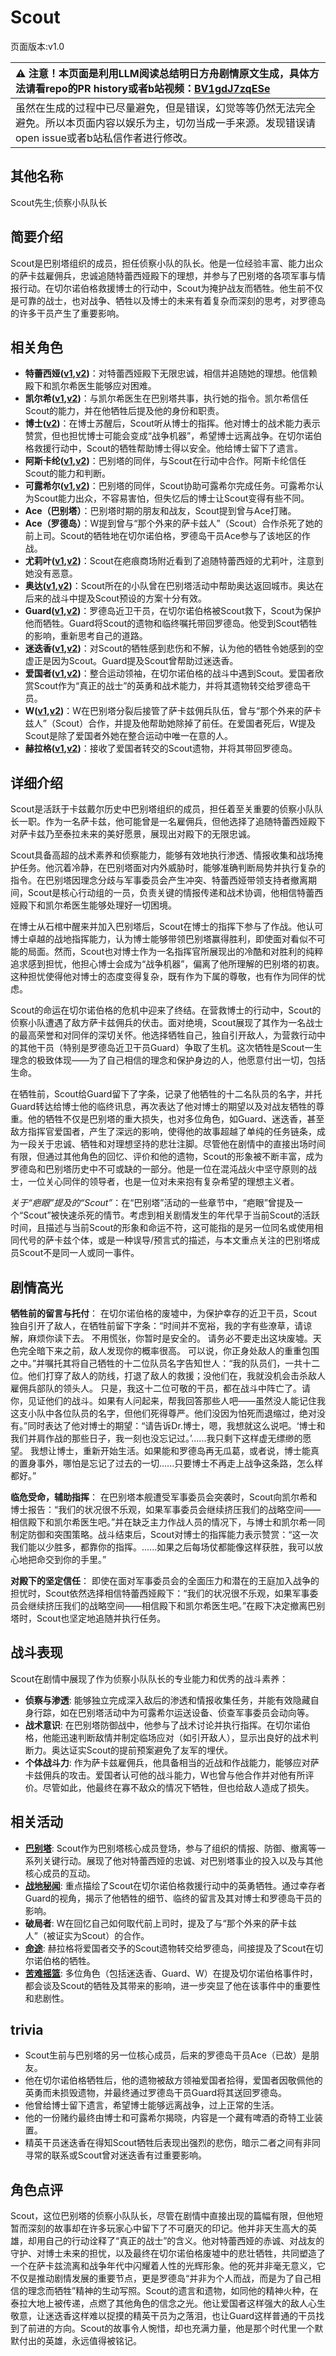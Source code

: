 # Scout
页面版本:v1.0
 

| :warning: 注意！本页面是利用LLM阅读总结明日方舟剧情原文生成，具体方法请看repo的PR history或者b站视频：[BV1gdJ7zqESe](https://www.bilibili.com/video/BV1gdJ7zqESe/)         |
|:----------------------------|
| 虽然在生成的过程中已尽量避免，但是错误，幻觉等等仍然无法完全避免。所以本页面内容以娱乐为主，切勿当成一手来源。发现错误请open issue或者b站私信作者进行修改。|



## 其他名称
Scout先生;侦察小队队长
## 简要介绍
Scout是巴别塔组织的成员，担任侦察小队的队长。他是一位经验丰富、能力出众的萨卡兹雇佣兵，忠诚追随特蕾西娅殿下的理想，并参与了巴别塔的各项军事与情报行动。在切尔诺伯格救援博士的行动中，Scout为掩护战友而牺牲。他生前不仅是可靠的战士，也对战争、牺牲以及博士的未来有着复杂而深刻的思考，对罗德岛的许多干员产生了重要影响。
## 相关角色
-   **特蕾西娅([v1](extended_char_te_lei_xi_ya.md),[v2](../char_v3/extended_char_te_lei_xi_ya.md))**：对特蕾西娅殿下无限忠诚，相信并追随她的理想。他信赖殿下和凯尔希医生能够应对困难。
-   **凯尔希([v1](char_003_kalts.md),[v2](../char_v3/char_003_kalts.md))**：与凯尔希医生在巴别塔共事，执行她的指令。凯尔希信任Scout的能力，并在他牺牲后提及他的身份和职责。
-   **博士([v2](../char_v3/extended_char_bo_shi.md))**：在博士苏醒后，Scout听从博士的指挥。他对博士的战术能力表示赞赏，但也担忧博士可能会变成“战争机器”，希望博士远离战争。在切尔诺伯格救援行动中，Scout的牺牲帮助博士得以安全。他给博士留下了遗言。
-   **阿斯卡纶([v1](char_4132_ascln.md),[v2](../char_v3/char_4132_ascln.md))**：巴别塔的同伴，与Scout在行动中合作。阿斯卡纶信任Scout的能力和判断。
-   **可露希尔([v1](extended_char_ke_lu_xi_er.md),[v2](../char_v3/extended_char_ke_lu_xi_er.md))**：巴别塔的同伴，Scout协助可露希尔完成任务。可露希尔认为Scout能力出众，不容易害怕，但失忆后的博士让Scout变得有些不同。
-   **Ace（巴别塔）**：巴别塔时期的朋友和战友，Scout提到曾与Ace打赌。
-   **Ace（罗德岛）**：W提到曾与“那个外来的萨卡兹人”（Scout）合作杀死了她的前上司。Scout的牺牲地在切尔诺伯格，罗德岛干员Ace参与了该地区的作战。
-   **尤莉叶([v1](extended_char_you_li_ye.md),[v2](../char_v3/extended_char_you_li_ye.md))**：Scout在疤痕商场附近看到了追随特蕾西娅的尤莉叶，注意到她没有恶意。
-   **奥达([v1](char_4131_odda.md),[v2](../char_v3/char_4131_odda.md))**：Scout所在的小队曾在巴别塔活动中帮助奥达返回城市。奥达在后来的战斗中提及Scout预设的方案十分有效。
-   **Guard([v1](extended_char_Guard.md),[v2](../char_v3/extended_char_Guard.md))**：罗德岛近卫干员，在切尔诺伯格被Scout救下，Scout为保护他而牺牲。Guard将Scout的遗物和临终嘱托带回罗德岛。他受到Scout牺牲的影响，重新思考自己的道路。
-   **迷迭香([v1](char_391_rosmon.md),[v2](../char_v3/char_391_rosmon.md))**：对Scout的牺牲感到悲伤和不解，认为他的牺牲令她感到的空虚正是因为Scout。Guard提及Scout曾帮助过迷迭香。
-   **爱国者([v1](extended_char_ai_guo_zhe.md),[v2](../char_v3/extended_char_ai_guo_zhe.md))**：整合运动领袖，在切尔诺伯格的战斗中遇到Scout。爱国者欣赏Scout作为“真正的战士”的英勇和战术能力，并将其遗物转交给罗德岛干员。
-   **W([v1](char_113_cqbw.md),[v2](../char_v3/char_113_cqbw.md))**：W在巴别塔分裂后接管了萨卡兹佣兵队伍，曾与“那个外来的萨卡兹人”（Scout）合作，并提及他帮助她除掉了前任。在爱国者死后，W提及Scout是除了爱国者外她在整合运动中唯一在意的人。
-   **赫拉格([v1](char_188_helage.md),[v2](../char_v3/char_188_helage.md))**：接收了爱国者转交的Scout遗物，并将其带回罗德岛。
## 详细介绍
Scout是活跃于卡兹戴尔历史中巴别塔组织的成员，担任着至关重要的侦察小队队长一职。作为一名萨卡兹，他可能曾是一名雇佣兵，但他选择了追随特蕾西娅殿下对萨卡兹乃至泰拉未来的美好愿景，展现出对殿下的无限忠诚。

Scout具备高超的战术素养和侦察能力，能够有效地执行渗透、情报收集和战场掩护任务。他沉着冷静，在巴别塔面对内外威胁时，能够准确判断局势并执行复杂的指令。在巴别塔因理念分歧与军事委员会产生冲突、特蕾西娅带领支持者撤离期间，Scout是核心行动组的一员，负责关键的情报传递和战术协调，他相信特蕾西娅殿下和凯尔希医生能够处理好一切困境。

在博士从石棺中醒来并加入巴别塔后，Scout在博士的指挥下参与了作战。他认可博士卓越的战地指挥能力，认为博士能够带领巴别塔赢得胜利，即使面对看似不可能的局面。然而，Scout也对博士作为一名指挥官所展现出的冷酷和对胜利的纯粹追求感到担忧，他担心博士会成为“战争机器”，偏离了他所理解的巴别塔的初衷。这种担忧使得他对博士的态度变得复杂，既有作为下属的尊敬，也有作为同伴的忧虑。

Scout的命运在切尔诺伯格的危机中迎来了终结。在营救博士的行动中，Scout的侦察小队遭遇了敌方萨卡兹佣兵的伏击。面对绝境，Scout展现了其作为一名战士的最高荣誉和对同伴的深切关怀。他选择牺牲自己，独自引开敌人，为营救行动中的其他干员（特别是罗德岛近卫干员Guard）争取了生机。这次牺牲是Scout一生理念的极致体现——为了自己相信的理念和保护身边的人，他愿意付出一切，包括生命。

在牺牲前，Scout给Guard留下了字条，记录了他牺牲的十二名队员的名字，并托Guard转达给博士他的临终讯息，再次表达了他对博士的期望以及对战友牺牲的尊重。他的牺牲不仅是巴别塔的重大损失，也对多位角色，如Guard、迷迭香，甚至敌方指挥官爱国者，产生了深远的影响，使得他的故事超越了单纯的任务链条，成为一段关于忠诚、牺牲和对理想坚持的悲壮注脚。尽管他在剧情中的直接出场时间有限，但通过其他角色的回忆、评价和他的遗物，Scout的形象被不断丰富，成为罗德岛和巴别塔历史中不可或缺的一部分。他是一位在混沌战火中坚守原则的战士，一位关心同伴的领导者，也是一位对未来抱有复杂希望的理想主义者。

*关于“疤眼”提及的“Scout”*：在“巴别塔”活动的一些章节中，“疤眼”曾提及一个“Scout”被快速杀死的情节。考虑到相关剧情发生的年代早于当前Scout的活跃时间，且描述与当前Scout的形象和命运不符，这可能指的是另一位同名或使用相同代号的萨卡兹个体，或是一种误导/预言式的描述，与本文重点关注的巴别塔成员Scout不是同一人或同一事件。
## 剧情高光
**牺牲前的留言与托付**：
在切尔诺伯格的废墟中，为保护幸存的近卫干员，Scout独自引开了敌人，在牺牲前留下字条：“时间并不宽裕，我的字有些潦草，请谅解，麻烦你读下去。 不用慌张，你暂时是安全的。 请务必不要走出这块废墟。天色完全暗下来之前，敌人发现你的概率很高。 可以说，你正身处敌人的重重包围之中。”并嘱托其将自己牺牲的十二位队员名字告知世人：“我的队员们，一共十二位。他们打穿了敌人的防线，打退了敌人的救援；没他们在，我就没机会击杀敌人雇佣兵部队的领头人。 只是，我这十二位可敬的干员，都在战斗中阵亡了。请你，见证他们的战斗。如果有人问起来，帮我回答那些人吧——虽然没人能记住我这支小队中各位队员的名字，但他们死得尊严。他们没因为怕死而退缩过，绝对没有。”同时表达了他对博士的期望：“请告诉Dr.博士，嗯，我想就这么说吧。‘博士和我们并肩作战的那些日子，我一刻也没忘记过。’......我只剩下这样虚无缥缈的愿望。 我想让博士，重新开始生活。如果能和罗德岛再无瓜葛，或者说，博士能真的置身事外，哪怕是忘记了过去的一切......只要博士不再走上战争这条路，怎么样都好。”

**临危受命，辅助指挥**：
在巴别塔本舰遭受军事委员会突袭时，Scout向凯尔希和博士报告：“我们的状况很不乐观，如果军事委员会继续挤压我们的战略空间——相信殿下和凯尔希医生吧。”并在缺乏主力作战人员的情况下，与博士和凯尔希一同制定防御和突围策略。战斗结束后，Scout对博士的指挥能力表示赞赏：“这一次我们能以少胜多，都靠你的指挥。......如果之后每场仗都能像这样获胜，我可以放心地把命交到你的手里。”

**对殿下的坚定信任**：
即使在面对军事委员会的全面压力和潜在的王庭加入战争的担忧时，Scout依然选择相信特蕾西娅殿下：“我们的状况很不乐观，如果军事委员会继续挤压我们的战略空间——相信殿下和凯尔希医生吧。”在殿下决定撤离巴别塔时，Scout也坚定地追随并执行任务。
## 战斗表现
Scout在剧情中展现了作为侦察小队队长的专业能力和优秀的战斗素养：
*   **侦察与渗透**: 能够独立完成深入敌后的渗透和情报收集任务，并能有效隐藏自身行踪，如在巴别塔活动中为可露希尔运送设备、侦查军事委员会动向等。
*   **战术意识**: 在巴别塔防御战中，他参与了战术讨论并执行指挥。在切尔诺伯格，他能迅速判断敌情并制定临场应对（如引开敌人），显示出良好的战术判断力。奥达证实Scout的提前预案避免了友军的埋伏。
*   **个体战斗力**: 作为萨卡兹雇佣兵，他具备相当的近战和作战能力，能够应对萨卡兹佣兵的攻击。爱国者认可他的战斗能力，W也曾与他合作并对他有所评价。尽管如此，他最终在寡不敌众的情况下牺牲，但也给敌人造成了损失。
## 相关活动
-   **[巴别塔](../stories/act33side.md)**: Scout作为巴别塔核心成员登场，参与了组织的情报、防御、撤离等一系列关键行动。展现了他对特蕾西娅的忠诚、对巴别塔事业的投入以及与其他核心成员的互动。
-   **[战地秘闻](../stories/act4d0.md)**: 重点描绘了Scout在切尔诺伯格救援行动中的英勇牺牲。通过幸存者Guard的视角，揭示了他牺牲的细节、临终的留言及其对博士和罗德岛干员的影响。
-   **破局者**: W在回忆自己如何取代前上司时，提及了与“那个外来的萨卡兹人”（被证实为Scout）的合作。
-   **[命途](../stories/story_helage_set_1.md)**: 赫拉格将爱国者交予的Scout遗物转交给罗德岛，间接提及了Scout在切尔诺伯格的牺牲。
-   **[苦难摇篮](../stories/main_7.md)**: 多位角色（包括迷迭香、Guard、W）在提及切尔诺伯格事件时，都会谈及Scout的牺牲及其带来的影响，进一步突显了他在该事件中的重要性和悲剧性。
## trivia
*   Scout生前与巴别塔的另一位核心成员，后来的罗德岛干员Ace（已故）是朋友。
*   他在切尔诺伯格牺牲后，他的遗物被敌方领袖爱国者拾得，爱国者因敬佩他的英勇而未损毁遗物，并最终通过罗德岛干员Guard将其送回罗德岛。
*   他曾给博士留下遗言，希望博士能够远离战争，过上正常的生活。
*   他的一份赌约最终由博士和可露希尔揭晓，内容是一个藏有啤酒的奇特工业装置。
*   精英干员迷迭香在得知Scout牺牲后表现出强烈的悲伤，暗示二者之间有非同寻常的联系或Scout曾对迷迭香有过重要影响。
## 角色点评
Scout，这位巴别塔的侦察小队队长，尽管在剧情中直接出现的篇幅有限，但他短暂而深刻的故事却在许多玩家心中留下了不可磨灭的印记。他并非天生高大的英雄，却用自己的行动诠释了“真正的战士”的含义。他对特蕾西娅的赤诚、对战友的守护、对博士未来的担忧，以及最终在切尔诺伯格废墟中的悲壮牺牲，共同塑造了一个在萨卡兹流离和战争年代中闪耀着人性的光辉形象。他的死并非毫无意义，它不仅是推动剧情发展的重要节点，更是罗德岛“并非为个人而战，而是为了自己相信的理念而牺牲”精神的生动写照。Scout的遗言和遗物，如同他的精神火种，在泰拉大地上被传递，点燃了其他角色的信念之光。他让爱国者这样强大的敌人心生敬意，让迷迭香这样难以捉摸的精英干员为之落泪，也让Guard这样普通的干员找到了前进的方向。Scout的故事令人惋惜，却也充满力量，他是那个时代里一个默默付出的英雄，永远值得被铭记。